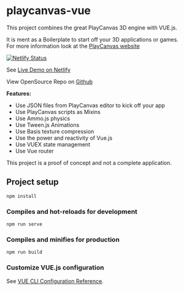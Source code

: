 # playcanvas-vue

This project combines the great PlayCanvas 3D engine with VUE.js.

It is ment as a Boilerplate to start off your 3D applications or games.
\
For more information look at the [PlayCanvas website](https://playcanvas.com)

[![Netlify Status](https://api.netlify.com/api/v1/badges/88543acf-5b97-4592-8c0e-933ccad8855c/deploy-status)](https://app.netlify.com/sites/playcanvas-vue/deploys)

See [Live Demo on Netlify](https://playcanvas-vue.netlify.app/)

View OpenSource Repo on [Github](https://github.com/isobolewski/playcanvas-vue)

**Features:**

- Use JSON files from PlayCanvas editor to kick off your app
- Use PlayCanvas scripts as Mixins
- Use Ammo.js physics
- Use Tween.js Animations
- Use Basis texture compression
- Use the power and reactivity of Vue.js
- Use VUEX state management
- Use Vue router

This project is a proof of concept and not a complete application.

## Project setup

```
npm install
```

### Compiles and hot-reloads for development

```
npm run serve
```

### Compiles and minifies for production

```
npm run build
```

### Customize VUE.js configuration

See [VUE CLI Configuration Reference](https://cli.vuejs.org/config/).
